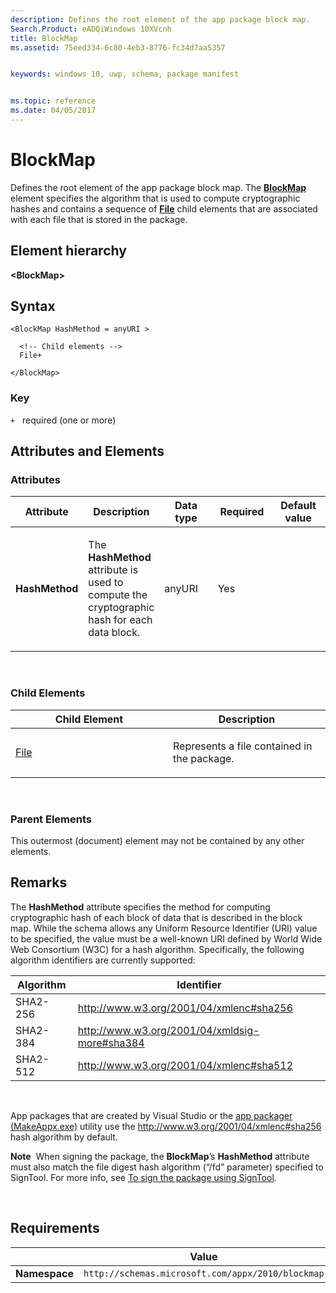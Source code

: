 ```yaml
---
description: Defines the root element of the app package block map.
Search.Product: eADQiWindows 10XVcnh
title: BlockMap
ms.assetid: 75eed334-6c80-4eb3-8776-fc34d7aa5357


keywords: windows 10, uwp, schema, package manifest


ms.topic: reference
ms.date: 04/05/2017
---
```


# BlockMap




Defines the root element of the app package block map. The [**BlockMap**](element-blockmap.md) element specifies the algorithm that is used to compute cryptographic hashes and contains a sequence of [**File**](element-file.md) child elements that are associated with each file that is stored in the package.

## Element hierarchy

**&lt;BlockMap&gt;**

## Syntax

``` syntax
<BlockMap HashMethod = anyURI >

  <!-- Child elements -->
  File+

</BlockMap>
```

### Key

`+`   required (one or more)

## Attributes and Elements


### Attributes

<table>
<colgroup>
<col width="20%" />
<col width="20%" />
<col width="20%" />
<col width="20%" />
<col width="20%" />
</colgroup>
<thead>
<tr class="header">
<th>Attribute</th>
<th>Description</th>
<th>Data type</th>
<th>Required</th>
<th>Default value</th>
</tr>
</thead>
<tbody>
<tr class="odd">
<td><strong>HashMethod</strong></td>
<td><p>The <strong>HashMethod</strong> attribute is used to compute the cryptographic hash for each data block.</p></td>
<td>anyURI</td>
<td>Yes</td>
<td></td>
</tr>
</tbody>
</table>

 

### Child Elements

<table>
<colgroup>
<col width="50%" />
<col width="50%" />
</colgroup>
<thead>
<tr class="header">
<th>Child Element</th>
<th>Description</th>
</tr>
</thead>
<tbody>
<tr class="odd">
<td><a href="element-file.md">File</a> </td>
<td><p>Represents a file contained in the package.</p></td>
</tr>
</tbody>
</table>

 

### Parent Elements

This outermost (document) element may not be contained by any other elements.

## Remarks

The **HashMethod** attribute specifies the method for computing cryptographic hash of each block of data that is described in the block map. While the schema allows any Uniform Resource Identifier (URI) value to be specified, the value must be a well-known URI defined by World Wide Web Consortium (W3C) for a hash algorithm. Specifically, the following algorithm identifiers are currently supported:

| Algorithm | Identifier                                      |
|-----------|-------------------------------------------------|
| SHA2-256  | <http://www.w3.org/2001/04/xmlenc#sha256>       |
| SHA2-384  | <http://www.w3.org/2001/04/xmldsig-more#sha384> |
| SHA2-512  | <http://www.w3.org/2001/04/xmlenc#sha512>       |

 

App packages that are created by Visual Studio or the [app packager (MakeAppx.exe)](/windows/win32/appxpkg/make-appx-package--makeappx-exe-) utility use the <http://www.w3.org/2001/04/xmlenc#sha256> hash algorithm by default.

**Note**  When signing the package, the **BlockMap**’s **HashMethod** attribute must also match the file digest hash algorithm (“/fd” parameter) specified to SignTool. For more info, see [To sign the package using SignTool](/windows/win32/appxpkg/make-appx-package--makeappx-exe-).

 

## Requirements

|          | Value        |
|----------|--------------|
| **Namespace** | `http://schemas.microsoft.com/appx/2010/blockmap` |


 

 
